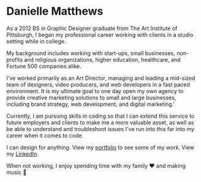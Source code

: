 # Danielle Matthews

As a 2012 BS in Graphic Designer graduate from The Art Institute of Pittsburgh, I began my professional career working with clients in a studio setting while in college.

My background includes working with start-ups, small businesses, non-profits and religious organizations, higher education, healthcare, and Fortune 500 companies alike.

I've worked primarily as an Art Director, managing and leading a mid-sized team of designers, video producers, and web developers in a fast paced environment.   It is my ultimate goal to one day open my own agency to provide creative marketing solutions to small and large businesses, including brand strategy, web development, and digital marketing.'

Currently, I am pursuing skills in coding so that I can extend this service to future employers and clients to make me a more valuable asset, as well as be able to understand and troubleshoot issues I've run into this far into my career when it comes to code.

I can design for anything.  View my [portfolio](http://dmatthews.design) to see some of my work.  View my [LinkedIn](https://www.linkedin.com/in/danielle-matthews-550baa47/).

When not working, I enjoy spending time with my family :heart: and making music :musical_note:
